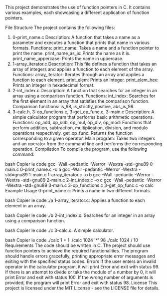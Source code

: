 This project demonstrates the use of function pointers in C. It contains various examples, each showcasing a different application of function pointers.

File Structure
The project contains the following files:

1. 0-print_name.c
Description: A function that takes a name as a parameter and executes a function that prints that name in various formats.
Functions:
print_name: Takes a name and a function pointer to print the name.
print_name_as_is: Prints the name as it is.
print_name_uppercase: Prints the name in uppercase.
2. 1-array_iterator.c
Description: This file defines a function that takes an array of integers and applies a function to each element of the array.
Functions:
array_iterator: Iterates through an array and applies a function to each element.
print_elem: Prints an integer.
print_elem_hex: Prints an integer in hexadecimal format.
3. 2-int_index.c
Description: A function that searches for an integer in an array using a comparison function.
Functions:
int_index: Searches for the first element in an array that satisfies the comparison function.
Comparison functions: is_98, is_strictly_positive, abs_is_98.
4. 3-calc.h, 3-op_functions.c, 3-get_op_func.c, 3-main.c
Description: A simple calculator program that performs basic arithmetic operations.
Functions:
op_add, op_sub, op_mul, op_div, op_mod: Functions that perform addition, subtraction, multiplication, division, and modulo operations respectively.
get_op_func: Returns the function corresponding to a given operator.
Main program: Takes two integers and an operator from the command line and performs the corresponding operation.
Compilation
To compile the program, use the following command:

bash
Copier le code
gcc -Wall -pedantic -Werror -Wextra -std=gnu89 0-main.c 0-print_name.c -o a
gcc -Wall -pedantic -Werror -Wextra -std=gnu89 1-main.c 1-array_iterator.c -o b
gcc -Wall -pedantic -Werror -Wextra -std=gnu89 2-main.c 2-int_index.c -o c
gcc -Wall -pedantic -Werror -Wextra -std=gnu89 3-main.c 3-op_functions.c 3-get_op_func.c -o calc
Example Usage
0-print_name.c: Prints a name in two different formats.

bash
Copier le code
./a
1-array_iterator.c: Applies a function to each element in an array.

bash
Copier le code
./b
2-int_index.c: Searches for an integer in an array using a comparison function.

bash
Copier le code
./c
3-calc.c: A simple calculator.

bash
Copier le code
./calc 1 + 1
./calc 1024 '*' 98
./calc 1024 / 10
Requirements
The code should be written in C.
The project should use function pointers to achieve the required functionalities.
The program should handle errors gracefully, printing appropriate error messages and exiting with the specified status codes.
Errors
If the user enters an invalid operator in the calculator program, it will print Error and exit with status 99.
If there is an attempt to divide or take the modulo of a number by 0, it will print Error and exit with status 100.
If the wrong number of arguments is provided, the program will print Error and exit with status 98.
License
This project is licensed under the MIT License - see the LICENSE file for details.


